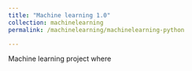 ```yaml
---
title: "Machine learning 1.0"
collection: machinelearning
permalink: /machinelearning/machinelearning-python

---
```


Machine learning project where

